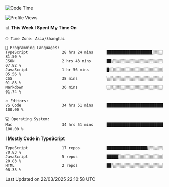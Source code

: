 <!--START_SECTION:waka-->
![Code Time](http://img.shields.io/badge/Code%20Time-7%2C450%20hrs%2028%20mins-blue)

![Profile Views](http://img.shields.io/badge/Profile%20Views-0-blue)

📊 **This Week I Spent My Time On** 

```text
🕑︎ Time Zone: Asia/Shanghai

💬 Programming Languages: 
TypeScript               28 hrs 24 mins      ████████████████████░░░░░   81.50 % 
JSON                     2 hrs 43 mins       ██░░░░░░░░░░░░░░░░░░░░░░░   07.82 % 
JavaScript               1 hr 56 mins        █░░░░░░░░░░░░░░░░░░░░░░░░   05.56 % 
CSS                      38 mins             ░░░░░░░░░░░░░░░░░░░░░░░░░   01.83 % 
Markdown                 36 mins             ░░░░░░░░░░░░░░░░░░░░░░░░░   01.74 % 

🔥 Editors: 
VS Code                  34 hrs 51 mins      █████████████████████████   100.00 % 

💻 Operating System: 
Mac                      34 hrs 51 mins      █████████████████████████   100.00 % 
```

**I Mostly Code in TypeScript** 

```text
TypeScript               17 repos            ██████████████████░░░░░░░   70.83 % 
JavaScript               5 repos             █████░░░░░░░░░░░░░░░░░░░░   20.83 % 
HTML                     2 repos             ██░░░░░░░░░░░░░░░░░░░░░░░   08.33 % 
```




 Last Updated on 22/03/2025 22:10:58 UTC
<!--END_SECTION:waka-->
